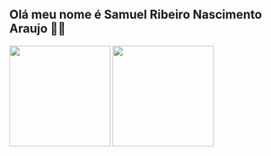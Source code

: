 ## Olá meu nome é Samuel Ribeiro Nascimento Araujo 👋😄


<div>
  <a href="https://github.com/Samukaka01"></a>
  <img height= "180em" src ="https://github-readme-stats.vercel.app/api?username=Samukaka01&show_icons=true&theme=dark&include_all_commits=true&count_private=false"/>
  <img height= "180em" src ="https://github-readme-stats.vercel.app/api/top-langs/?usernameSamukaka01&layout=compact&langs_count=16&theme=dark"/>
</div>
<!--
**Samukaka01/Samukaka01** is a ✨ _special_ ✨ repository because its `README.md` (this file) appears on your GitHub profile.

Here are some ideas to get you started:

- 🔭 I’m currently working on ...
- 🌱 I’m currently learning ...
- 👯 I’m looking to collaborate on ...
- 🤔 I’m looking for help with ...
- 💬 Ask me about ...
- 📫 How to reach me: ...
- 😄 Pronouns: ...
- ⚡ Fun fact: ...
-->
